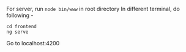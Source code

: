 For server, run `node bin/www` in root directory
In different terminal, do following -
```
cd frontend
ng serve
```

Go to localhost:4200